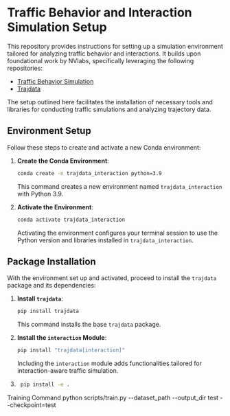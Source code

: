 # Traffic Behavior and Interaction Simulation Setup

This repository provides instructions for setting up a simulation environment tailored for analyzing traffic behavior and interactions. It builds upon foundational work by NVlabs, specifically leveraging the following repositories:

- [Traffic Behavior Simulation](https://github.com/NVlabs/traffic-behavior-simulation/tree/main)
- [Trajdata](https://github.com/NVlabs/trajdata)

The setup outlined here facilitates the installation of necessary tools and libraries for conducting traffic simulations and analyzing trajectory data.

## Environment Setup

Follow these steps to create and activate a new Conda environment:

1. **Create the Conda Environment**:
    ```sh
    conda create -n trajdata_interaction python=3.9
    ```

    This command creates a new environment named `trajdata_interaction` with Python 3.9.

2. **Activate the Environment**:
    ```sh
    conda activate trajdata_interaction
    ```

    Activating the environment configures your terminal session to use the Python version and libraries installed in `trajdata_interaction`.

## Package Installation

With the environment set up and activated, proceed to install the `trajdata` package and its dependencies:

1. **Install `trajdata`**:
    ```sh
    pip install trajdata
    ```

    This command installs the base `trajdata` package.

2. **Install the `interaction` Module**:
    ```sh
    pip install "trajdata[interaction]"
    ```

    Including the `interaction` module adds functionalities tailored for interaction-aware traffic simulation.
3. ```sh
    pip install -e .
    ```


Training Command
python scripts/train.py --dataset_path <Interactiondataset-path>  --output_dir test --checkpoint=test
